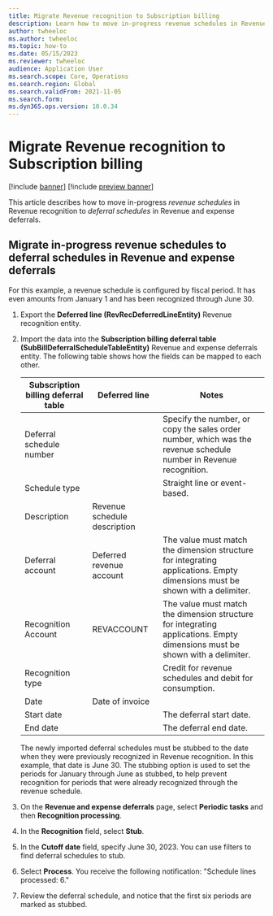 ```yaml
---
title: Migrate Revenue recognition to Subscription billing
description: Learn how to move in-progress revenue schedules in Revenue recognition to deferral schedules in Revenue and expense deferrals.
author: twheeloc
ms.author: twheeloc
ms.topic: how-to
ms.date: 05/15/2023
ms.reviewer: twheeloc
audience: Application User
ms.search.scope: Core, Operations
ms.search.region: Global
ms.search.validFrom: 2021-11-05
ms.search.form:  
ms.dyn365.ops.version: 10.0.34
---
```


# Migrate Revenue recognition to Subscription billing

[!include [banner](../includes/banner.md)]
[!include [preview banner](../includes/preview-banner.md)]

This article describes how to move in-progress *revenue schedules* in Revenue recognition to *deferral schedules* in Revenue and expense deferrals.

## Migrate in-progress revenue schedules to deferral schedules in Revenue and expense deferrals

For this example, a revenue schedule is configured by fiscal period. It has even amounts from January 1 and has been recognized through June 30.

1. Export the **Deferred line (RevRecDeferredLineEntity)** Revenue recognition entity.
2. Import the data into the **Subscription billing deferral table (SubBillDeferralScheduleTableEntity)** Revenue and expense deferrals entity. The following table shows how the fields can be mapped to each other.

    | Subscription billing deferral table | Deferred line                | Notes |
    |-------------------------------------|------------------------------|-------|
    | Deferral schedule number            |                              | Specify the number, or copy the sales order number, which was the revenue schedule number in Revenue recognition. |
    | Schedule type                       |                              | Straight line or event-based. |
    | Description                         | Revenue schedule description | |
    | Deferral account                    | Deferred revenue account     | The value must match the dimension structure for integrating applications. Empty dimensions must be shown with a delimiter. |
    | Recognition Account                 | REVACCOUNT                   | The value must match the dimension structure for integrating applications. Empty dimensions must be shown with a delimiter. |
    | Recognition type                    |                              | Credit for revenue schedules and debit for consumption. |
    | Date                                | Date of invoice              | |
    | Start date                          |                              | The deferral start date. |
    | End date                            |                              | The deferral end date. |

    The newly imported deferral schedules must be stubbed to the date when they were previously recognized in Revenue recognition. In this example, that date is June 30. The stubbing option is used to set the periods for January through June as stubbed, to help prevent recognition for periods that were already recognized through the revenue schedule.

3. On the **Revenue and expense deferrals** page, select **Periodic tasks** and then **Recognition processing**.
4. In the **Recognition** field, select **Stub**. 
5. In the **Cutoff date** field, specify June 30, 2023. You can use filters to find deferral schedules to stub.
6. Select **Process**. You receive the following notification: "Schedule lines processed: 6."
7. Review the deferral schedule, and notice that the first six periods are marked as stubbed.
